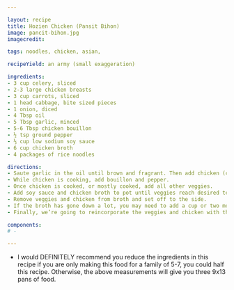 ```yaml
---

layout: recipe
title: Hozien Chicken (Pansit Bihon)
image: pancit-bihon.jpg
imagecredit:

tags: noodles, chicken, asian, 

recipeYield: an army (small exaggeration)

ingredients: 
- 3 cup celery, sliced
- 2-3 large chicken breasts
- 3 cup carrots, sliced
- 1 head cabbage, bite sized pieces
- 1 onion, diced
- 4 Tbsp oil
- 5 Tbsp garlic, minced
- 5-6 Tbsp chicken bouillon 
- ½ tsp ground pepper
- ⅓ cup low sodium soy sauce
- 6 cup chicken broth
- 4 packages of rice noodles

directions:
- Saute garlic in the oil until brown and fragrant. Then add chicken (cut into bite sized pieces). 
- While chicken is cooking, add bouillon and pepper. 
- Once chicken is cooked, or mostly cooked, add all other veggies.
- Add soy sauce and chicken broth to pot until veggies reach desired tenderness.
- Remove veggies and chicken from broth and set off to the side. 
- If the broth has gone down a lot, you may need to add a cup or two more of broth. Taste the mixture and make sure it is strong. If it’s a little salty, that’s okay because you’re going to add the noodles at this point and they are going to dilute and soak up all of that flavor. 
- Finally, we’re going to reincorporate the veggies and chicken with the rehydrated noodles.

components:
# -

---
```

- I would DEFINITELY recommend you reduce the ingredients in this recipe if you are only making this food for a family of 5-7, you could half this recipe. Otherwise, the above measurements will give you three 9x13 pans of food. 